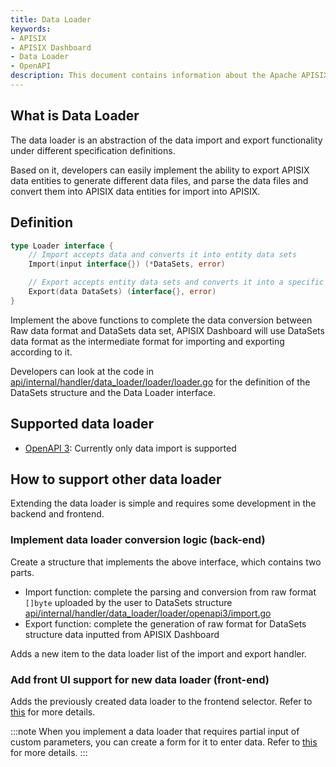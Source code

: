 ```yaml
---
title: Data Loader
keywords:
- APISIX
- APISIX Dashboard
- Data Loader
- OpenAPI
description: This document contains information about the Apache APISIX Dashboard data loader framework.
---
```


<!--
#
# Licensed to the Apache Software Foundation (ASF) under one or more
# contributor license agreements.  See the NOTICE file distributed with
# this work for additional information regarding copyright ownership.
# The ASF licenses this file to You under the Apache License, Version 2.0
# (the "License"); you may not use this file except in compliance with
# the License.  You may obtain a copy of the License at
#
#     http://www.apache.org/licenses/LICENSE-2.0
#
# Unless required by applicable law or agreed to in writing, software
# distributed under the License is distributed on an "AS IS" BASIS,
# WITHOUT WARRANTIES OR CONDITIONS OF ANY KIND, either express or implied.
# See the License for the specific language governing permissions and
# limitations under the License.
#
-->

## What is Data Loader

The data loader is an abstraction of the data import and export functionality under different specification definitions.

Based on it, developers can easily implement the ability to export APISIX data entities to generate different data files, and parse the data files and convert them into APISIX data entities for import into APISIX.

## Definition

```go
type Loader interface {
    // Import accepts data and converts it into entity data sets
    Import(input interface{}) (*DataSets, error)

    // Export accepts entity data sets and converts it into a specific format
    Export(data DataSets) (interface{}, error)
}
```

Implement the above functions to complete the data conversion between Raw data format and DataSets data set, APISIX Dashboard will use DataSets data format as the intermediate format for importing and exporting according to it.

Developers can look at the code in [api/internal/handler/data_loader/loader/loader.go](https://github.com/apache/apisix-dashboard/blob/master/api/internal/handler/data_loader/loader/loader.go) for the definition of the DataSets structure and the Data Loader interface.

## Supported data loader

- [OpenAPI 3](data_loader/openapi3.md): Currently only data import is supported

## How to support other data loader

Extending the data loader is simple and requires some development in the backend and frontend.

### Implement data loader conversion logic (back-end)

Create a structure that implements the above interface, which contains two parts.

- Import function: complete the parsing and conversion from raw format `[]byte` uploaded by the user to DataSets structure [api/internal/handler/data_loader/loader/openapi3/import.go](https://github.com/apache/apisix-dashboard/blob/master/api/internal/handler/data_loader/loader/openapi3/import.go)
- Export function: complete the generation of raw format for DataSets structure data inputted from APISIX Dashboard

Adds a new item to the data loader list of the import and export handler.

### Add front UI support for new data loader (front-end)

Adds the previously created data loader to the frontend selector. Refer to [this](https://github.com/apache/apisix-dashboard/blob/master/web/src/pages/Route/components/DataLoader/Import.tsx#L167-L172) for more details.

:::note
When you implement a data loader that requires partial input of custom parameters, you can create a form for it to enter data. Refer to [this](https://github.com/apache/apisix-dashboard/blob/master/web/src/pages/Route/components/DataLoader/loader/OpenAPI3.tsx) for more details.
:::
